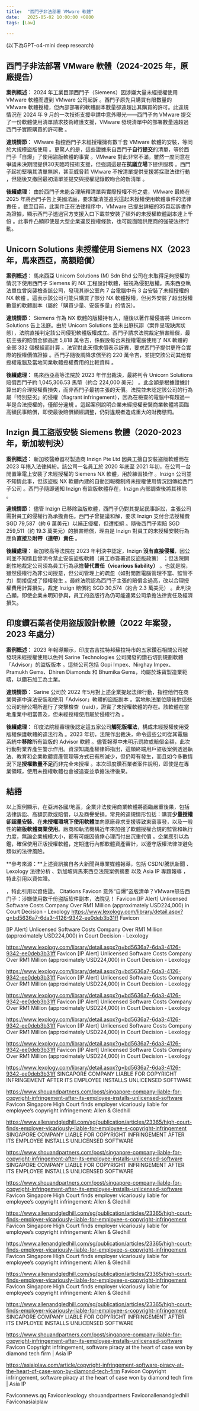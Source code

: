 ```yaml
---
title:  "西門子非法部署 VMware 軟體"
date:   2025-05-02 10:00:00 +0800
tags: [Law]

---
```


(以下為GPT-o4-mini deep research)



## 西門子非法部署 VMware 軟體（2024-2025 年，原廠提告）

**案例概述：** 2024 年工業巨頭西門子（Siemens）因涉嫌大量未經授權使用 VMware 軟體而遭到 VMware 公司起訴 。西門子原先只購買有限數量的 VMware 軟體授權，但內部部署的軟體副本數量卻遠超出其購買的許可。此違規情況在 2024 年 9 月的一次技術支援申請中意外曝光——西門子向 VMware 提交了一份軟體使用清單請求技術維護支援，VMware 發現清單中的部署數量遠超過西門子實際購買的許可數 。

**違規情節：** VMware 指控西門子未經授權擁有數千套 VMware 軟體的安裝，等同於大規模盜版使用  。更驚人的是，這些證據來自西門子**自行提交**的清單，等於西門子「自爆」了使用盜版軟體的事實 。VMware 對此非常不滿，雖然一度同意在爭議未決期間提供30天臨時技術支援，但強調這是在**抗議立場**下提供服務 。西門子起初堅稱其清單無誤，甚至威脅若 VMware 不按清單提供支援將採取法律行動 ，但隨後又撤回最初清單並提交與授權記錄較吻合的新清單 。

**後續處理：** 由於西門子未能合理解釋清單與實際授權不符之處，VMware 最終在 2025 年將西門子告上美國法庭，要求釐清並追究這起未授權使用軟體事件的法律責任 。截至目前，此案件正在法律程序中，VMware 已提出詳細的35頁起訴書作為證據，顯示西門子透過官方支援入口下載並安裝了額外的未授權軟體副本達上千份  。此事件凸顯即使是大型企業違反授權條款，也可能面臨供應商的強硬法律行動。

## Unicorn Solutions 未授權使用 Siemens NX（2023 年，馬來西亞，高額賠償）

**案例概述：** 馬來西亞 Unicorn Solutions (M) Sdn Bhd 公司在未取得足夠授權的情況下使用西門子 Siemens 的 NX 工程設計軟體，被視為侵犯版權。馬來西亞執法單位曾突襲檢查該公司，發現其辦公室內 7 台電腦中有 3 台安裝了未經授權的 NX 軟體 。這表示該公司可能只購買了部分 NX 軟體授權，但另外安裝了超出授權數量的軟體副本（屬於「購買少量、安裝多量」的情況）。

**違規情節：** Siemens 作為 NX 軟體的版權持有人，隨後以著作權侵害將 Unicorn Solutions 告上法庭。由於 Unicorn Solutions 並未出庭抗辯（案件呈現缺席狀態），法院直接判定該公司侵犯軟體版權成立。西門子請求法院裁定損害賠償，最初主張的賠償金額高達 5,818 萬令吉，係假設每台未授權電腦使用了 NX 軟體的全部 332 個模組而計算 。法官對此天價求償表示訝異，要求西門子提供更符合實際的授權價值證據 。西門子隨後調降求償至約 220 萬令吉，並提交該公司其他有授權電腦及當地同業軟體授權費用的比較資料 。

**後續處理：** 馬來西亞高等法院於 2023 年作出裁決，最終判令 Unicorn Solutions 賠償西門子約 1,045,306.53 馬幣（約合 224,000 美元） 。此金額是根據證據計算出的合理授權費損失，而非西門子最初主張的天價。法院並未認定該公司的行為屬「特別惡劣」的侵權（flagrant infringement），因為在檢查的電腦中有超過一半是合法授權的，僅部分違規  。這起案例說明企業未經授權安裝商業軟體將面臨高額民事賠償，即使最後賠償額經調整，仍對違規者造成重大的財務懲罰。

## Inzign 員工盜版安裝 Siemens 軟體（2020-2023 年，新加坡判決）

**案例概述：** 新加坡醫療器材製造商 Inzign Pte Ltd 因員工擅自安裝盜版軟體而在 2023 年捲入法律糾紛。該公司一名員工於 2020 年底至 2021 年初，在公司一台閒置筆電上安裝了未經授權的 Siemens NX 軟體，用於練習操作 。Inzign 公司並不知情此事，但該盜版 NX 軟體內建的自動回報機制將未授權使用情況回傳給西門子公司 。西門子隨即通知 Inzign 有盜版軟體存在，Inzign 內部調查後將其移除 。

**違規情節：** 儘管 Inzign 已移除盜版軟體，西門子仍對其提起民事訴訟，主張公司需對員工的侵權行為承擔責任。西門子曾提議和解，要求 Inzign 支付合法授權費 SGD 79,587（約 6 萬美元）以補正侵權，但遭拒絕 。隨後西門子索賠 SGD 259,511（約 19.3 萬美元）的損害賠償，理由是 Inzign 對員工的未授權安裝行為應負**直接**及**附帶（連帶）責任** 。

**後續處理：** 新加坡高等法院在 2023 年判決中認定，Inzign **沒有直接侵權**，因公司並不知情且曾明令禁止安裝盜版軟體（員工亦簽署過反盜版政策）  ；但法院開創性地裁定公司須為員工行為承擔**替代責任（vicarious liability）**  。也就是說，雖然侵權行為非公司授意，但公司管理上的疏忽（如對閒置電腦管理不當、監管不力）間接促成了侵權發生 。最終法院認為西門子主張的賠償金過高，改以合理授權費用計算損失，裁定 Inzign 賠償約 SGD 30,574（約合 2.3 萬美元） 。此判決凸顯，即使企業未明知參與，員工的盜版行為仍可能連累公司承擔法律責任及經濟損失。

## 印度鑽石業者使用盜版設計軟體（2022 年案發，2023 年處分）

**案例概述：** 2023 年報導顯示，印度古吉拉特邦蘇拉特市的五家鑽石相關公司被發現未經授權使用以色列 Sarine Technologies 公司開發的鑽石切割規劃軟體「Advisor」的盜版版本 。這些公司包括 Gopi Impex、Nirghay Impex、Pramukh Gems、Dhiren Diamonds 和 Bhumika Gems，均屬於珠寶製造業範疇，以鑽石加工為主業。

**違規情節：** Sarine 公司於 2022 年5月對上述企業提起法律行動，指控他們在商業營運中違法安裝和使用「Advisor」軟體的盜版副本 。當地執法單位隨後對這些公司的辦公場所進行了突擊檢查（raid），證實了未授權軟體的存在。該軟體在當地產業中相當普及，但未經授權使用屬於侵權行為 。

**後續處理：** 印度法院經審理後認定這五家公司**觸犯版權法**，構成未經授權使用受版權保護軟體的違法行為 。2023 年初，法院作出裁決，命令這些公司從其電腦系統中**移除**所有盜版的 Advisor 軟體 。儘管報導中未明示罰款或賠償金額，此次行動對業界產生警示作用。資深知識產權律師指出，這類終端用戶盜版案例透過執法、教育和企業軟體資產管理等方式已有所減少，但仍時有發生，而且如今多數情況下是**授權數量不足**而非完全未授權 。本次印度鑽石業者案件說明，即使是在專業領域，使用未授權軟體也會被追查並承擔法律後果。

## 結語

以上案例顯示，在亞洲各國/地區，企業非法使用商業軟體將面臨嚴重後果，包括法律訴訟、高額罰款或賠償，以及商譽受損。常見的違規情形包括：購買**少量授權卻超量安裝**、在**未授權環境下使用軟體**並向原廠尋求支援導致東窗事發，以及一般性的**盜版軟體商業使用**。廠商和執法機構近年來加強了軟體授權合規的監管和執行力度，無論企業規模大小，都有可能因僥倖心理而付出沉重代價  。企業應引以為鑑，確保使用正版授權軟體，定期進行內部軟體資產審計，以遵守版權法律並避免類似的法律風險。

**參考來源：**上述資訊摘自各大新聞與專業媒體報導，包括 CSDN/騰訊新聞  、Lexology 法律分析  、新加坡與馬來西亞法院案例摘要  以及 Asia IP 專題報導  ，特此引用以資佐證。



，特此引用以資佐證。
Citations
Favicon
意外“自爆”盗版清单？VMware怒告西门子：涉嫌使用数千份盗版软件副本，法院见！
Favicon
[IP Alert] Unlicensed Software Costs Company Over RM1 Million (approximately USD224,000) in Court Decision - Lexology
https://www.lexology.com/library/detail.aspx?g=bd5636a7-6da3-4126-9342-ee0deb3b31ff
Favicon

[IP Alert] Unlicensed Software Costs Company Over RM1 Million (approximately USD224,000) in Court Decision - Lexology

https://www.lexology.com/library/detail.aspx?g=bd5636a7-6da3-4126-9342-ee0deb3b31ff
Favicon
[IP Alert] Unlicensed Software Costs Company Over RM1 Million (approximately USD224,000) in Court Decision - Lexology

https://www.lexology.com/library/detail.aspx?g=bd5636a7-6da3-4126-9342-ee0deb3b31ff
Favicon
[IP Alert] Unlicensed Software Costs Company Over RM1 Million (approximately USD224,000) in Court Decision - Lexology

https://www.lexology.com/library/detail.aspx?g=bd5636a7-6da3-4126-9342-ee0deb3b31ff
Favicon
[IP Alert] Unlicensed Software Costs Company Over RM1 Million (approximately USD224,000) in Court Decision - Lexology

https://www.lexology.com/library/detail.aspx?g=bd5636a7-6da3-4126-9342-ee0deb3b31ff
Favicon
[IP Alert] Unlicensed Software Costs Company Over RM1 Million (approximately USD224,000) in Court Decision - Lexology

https://www.lexology.com/library/detail.aspx?g=bd5636a7-6da3-4126-9342-ee0deb3b31ff
Favicon
[IP Alert] Unlicensed Software Costs Company Over RM1 Million (approximately USD224,000) in Court Decision - Lexology

https://www.lexology.com/library/detail.aspx?g=bd5636a7-6da3-4126-9342-ee0deb3b31ff
SINGAPORE COMPANY LIABLE FOR COPYRIGHT INFRINGEMENT AFTER ITS EMPLOYEE INSTALLS UNLICENSED SOFTWARE

https://www.shouandpartners.com/post/singapore-company-liable-for-copyright-infringement-after-its-employee-installs-unlicensed-software
Favicon
Singapore High Court finds employer vicariously liable for employee’s copyright infringement: Allen & Gledhill

https://www.allenandgledhill.com/sg/publication/articles/23365/high-court-finds-employer-vicariously-liable-for-employee-s-copyright-infringement
SINGAPORE COMPANY LIABLE FOR COPYRIGHT INFRINGEMENT AFTER ITS EMPLOYEE INSTALLS UNLICENSED SOFTWARE

https://www.shouandpartners.com/post/singapore-company-liable-for-copyright-infringement-after-its-employee-installs-unlicensed-software
SINGAPORE COMPANY LIABLE FOR COPYRIGHT INFRINGEMENT AFTER ITS EMPLOYEE INSTALLS UNLICENSED SOFTWARE

https://www.shouandpartners.com/post/singapore-company-liable-for-copyright-infringement-after-its-employee-installs-unlicensed-software
Favicon
Singapore High Court finds employer vicariously liable for employee’s copyright infringement: Allen & Gledhill

https://www.allenandgledhill.com/sg/publication/articles/23365/high-court-finds-employer-vicariously-liable-for-employee-s-copyright-infringement
Favicon
Singapore High Court finds employer vicariously liable for employee’s copyright infringement: Allen & Gledhill

https://www.allenandgledhill.com/sg/publication/articles/23365/high-court-finds-employer-vicariously-liable-for-employee-s-copyright-infringement
Favicon
Singapore High Court finds employer vicariously liable for employee’s copyright infringement: Allen & Gledhill

https://www.allenandgledhill.com/sg/publication/articles/23365/high-court-finds-employer-vicariously-liable-for-employee-s-copyright-infringement
Favicon
Singapore High Court finds employer vicariously liable for employee’s copyright infringement: Allen & Gledhill

https://www.allenandgledhill.com/sg/publication/articles/23365/high-court-finds-employer-vicariously-liable-for-employee-s-copyright-infringement
SINGAPORE COMPANY LIABLE FOR COPYRIGHT INFRINGEMENT AFTER ITS EMPLOYEE INSTALLS UNLICENSED SOFTWARE

https://www.shouandpartners.com/post/singapore-company-liable-for-copyright-infringement-after-its-employee-installs-unlicensed-software
Favicon
Copyright infringement, software piracy at the heart of case won by diamond tech firm | Asia IP

https://asiaiplaw.com/article/copyright-infringement-software-piracy-at-the-heart-of-case-won-by-diamond-tech-firm
Favicon
Copyright infringement, software piracy at the heart of case won by diamond tech firm | Asia IP

Faviconnews.qq
Faviconlexology
shouandpartners
Faviconallenandgledhill
Faviconasiaiplaw
